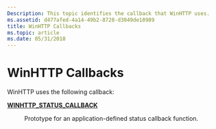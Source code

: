 ```yaml
---
Description: This topic identifies the callback that WinHTTP uses.
ms.assetid: d477afed-4a14-49b2-8728-d3049de18989
title: WinHTTP Callbacks
ms.topic: article
ms.date: 05/31/2018
---
```


# WinHTTP Callbacks

WinHTTP uses the following callback:

<dl> <dt>

[**WINHTTP\_STATUS\_CALLBACK**](/windows/win32/api/winhttp/nc-winhttp-winhttp_status_callback)
</dt> <dd>

Prototype for an application-defined status callback function.

</dd> </dl>

 

 